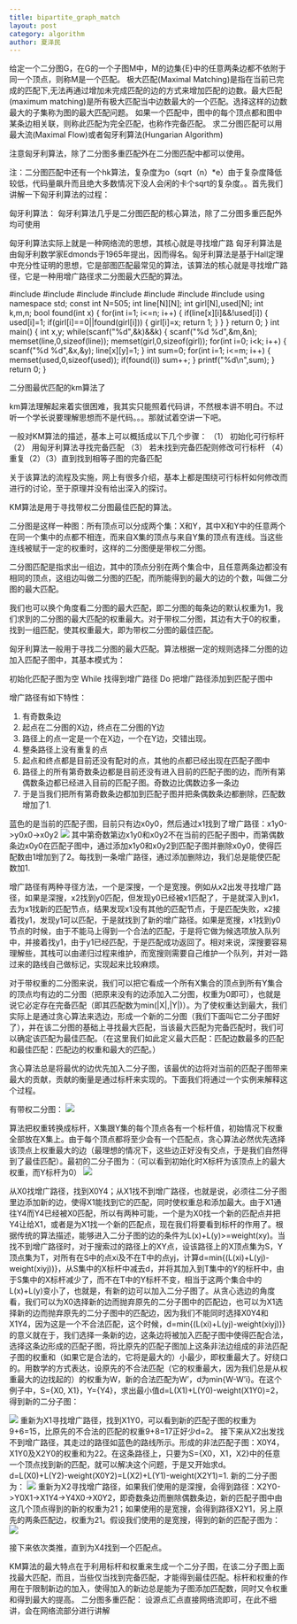 ```yaml
---
title: bipartite_graph_match
layout: post
category: algorithm
author: 夏泽民
---
```

给定一个二分图G，在G的一个子图M中，M的边集{E}中的任意两条边都不依附于同一个顶点，则称M是一个匹配。
极大匹配(Maximal Matching)是指在当前已完成的匹配下,无法再通过增加未完成匹配的边的方式来增加匹配的边数。最大匹配(maximum matching)是所有极大匹配当中边数最大的一个匹配。选择这样的边数最大的子集称为图的最大匹配问题。
如果一个匹配中，图中的每个顶点都和图中某条边相关联，则称此匹配为完全匹配，也称作完备匹配。
求二分图匹配可以用最大流(Maximal Flow)或者匈牙利算法(Hungarian Algorithm)

注意匈牙利算法，除了二分图多重匹配外在二分图匹配中都可以使用。

注：二分图匹配中还有一个hk算法，复杂度为o（sqrt（n）*e）由于复杂度降低较低，代码量飙升而且绝大多数情况下没人会闲的卡个sqrt的复杂度。。首先我们讲解一下匈牙利算法的过程：

匈牙利算法：
匈牙利算法几乎是二分图匹配的核心算法，除了二分图多重匹配外均可使用

匈牙利算法实际上就是一种网络流的思想，其核心就是寻找增广路
匈牙利算法是由匈牙利数学家Edmonds于1965年提出，因而得名。匈牙利算法是基于Hall定理中充分性证明的思想，它是部图匹配最常见的算法，该算法的核心就是寻找增广路径，它是一种用增广路径求二分图最大匹配的算法。
<!-- more -->
#include<cstdio>
#include<cstring>
#include<iostream>
#include<queue>
#include<vector>
#include<cmath>
#include<algorithm>
using namespace std;
const int N=505;
int line[N][N];
int girl[N],used[N];
int k,m,n;
bool found(int x)
{
    for(int i=1; i<=n; i++)
    {
        if(line[x][i]&&!used[i])
        {
            used[i]=1;
            if(girl[i]==0||found(girl[i]))
            {
                girl[i]=x;
                return 1;
            }
        }
    }
    return 0;
}
int main()
{
    int x,y;
    while(scanf("%d",&k)&&k)
    {
        scanf("%d %d",&m,&n);
        memset(line,0,sizeof(line));
        memset(girl,0,sizeof(girl));
        for(int i=0; i<k; i++)
        {
            scanf("%d %d",&x,&y);
            line[x][y]=1;
        }
        int sum=0;
        for(int i=1; i<=m; i++)
        {
            memset(used,0,sizeof(used));
            if(found(i)) sum++;
        }
        printf("%d\n",sum);
    }
    return 0;
}

二分图最优匹配的km算法了

km算法理解起来着实很困难，我其实只能照着代码讲，不然根本讲不明白。不过听一个学长说要理解思想而不是代码。。。那就试着空讲一下吧。

一般对KM算法的描述，基本上可以概括成以下几个步骤： 
（1） 初始化可行标杆 
（2） 用匈牙利算法寻找完备匹配 
（3） 若未找到完备匹配则修改可行标杆 
（4） 重复（2）（3）直到找到相等子图的完备匹配 

关于该算法的流程及实施，网上有很多介绍，基本上都是围绕可行标杆如何修改而进行的讨论，至于原理并没有给出深入的探讨。 

KM算法是用于寻找带权二分图最佳匹配的算法。 

二分图是这样一种图：所有顶点可以分成两个集：X和Y，其中X和Y中的任意两个在同一个集中的点都不相连，而来自X集的顶点与来自Y集的顶点有连线。当这些连线被赋于一定的权重时，这样的二分图便是带权二分图。 

二分图匹配是指求出一组边，其中的顶点分别在两个集合中，且任意两条边都没有相同的顶点，这组边叫做二分图的匹配，而所能得到的最大的边的个数，叫做二分图的最大匹配。 

我们也可以换个角度看二分图的最大匹配，即二分图的每条边的默认权重为1，我们求到的二分图的最大匹配的权重最大。对于带权二分图，其边有大于0的权重，找到一组匹配，使其权重最大，即为带权二分图的最佳匹配。 

匈牙利算法一般用于寻找二分图的最大匹配。算法根据一定的规则选择二分图的边加入匹配子图中，其基本模式为： 

初始化匹配子图为空 
While 找得到增广路径 
Do 把增广路径添加到匹配子图中 

增广路径有如下特性： 
1. 有奇数条边 
2. 起点在二分图的X边，终点在二分图的Y边 
3. 路径上的点一定是一个在X边，一个在Y边，交错出现。 
4. 整条路径上没有重复的点 
5. 起点和终点都是目前还没有配对的点，其他的点都已经出现在匹配子图中 
6. 路径上的所有第奇数条边都是目前还没有进入目前的匹配子图的边，而所有第偶数条边都已经进入目前的匹配子图。奇数边比偶数边多一条边 
7. 于是当我们把所有第奇数条边都加到匹配子图并把条偶数条边都删除，匹配数增加了1.

蓝色的是当前的匹配子图，目前只有边x0y0，然后通过x1找到了增广路径：x1y0->y0x0->x0y2 
<img src="{{site.url}}{{site.baseurl}}/img/bipartite_graph_match.jpg"/>
其中第奇数第边x1y0和x0y2不在当前的匹配子图中，而第偶数条边x0y0在匹配子图中，通过添加x1y0和x0y2到匹配子图并删除x0y0，使得匹配数由1增加到了2。每找到一条增广路径，通过添加删除边，我们总是能使匹配数加1. 

增广路径有两种寻径方法，一个是深搜，一个是宽搜。例如从x2出发寻找增广路径，如果是深搜，x2找到y0匹配，但发现y0已经被x1匹配了，于是就深入到x1，去为x1找新的匹配节点，结果发现x1没有其他的匹配节点，于是匹配失败，x2接着找y1，发现y1可以匹配，于是就找到了新的增广路径。如果是宽搜，x1找到y0节点的时候，由于不能马上得到一个合法的匹配，于是将它做为候选项放入队列中，并接着找y1，由于y1已经匹配，于是匹配成功返回了。相对来说，深搜要容易理解些，其栈可以由递归过程来维护，而宽搜则需要自己维护一个队列，并对一路过来的路线自己做标记，实现起来比较麻烦。 

对于带权重的二分图来说，我们可以把它看成一个所有X集合的顶点到所有Y集合的顶点均有边的二分图（把原来没有的边添加入二分图，权重为0即可），也就是说它必定存在完备匹配（即其匹配数为min(|X|,|Y|)）。为了使权重达到最大，我们实际上是通过贪心算法来选边，形成一个新的二分图（我们下面叫它二分子图好了），并在该二分图的基础上寻找最大匹配，当该最大匹配为完备匹配时，我们可以确定该匹配为最佳匹配。（在这里我们如此定义最大匹配：匹配边数最多的匹配和最佳匹配：匹配边的权重和最大的匹配。） 

贪心算法总是将最优的边优先加入二分子图，该最优的边将对当前的匹配子图带来最大的贡献，贡献的衡量是通过标杆来实现的。下面我们将通过一个实例来解释这个过程。 

有带权二分图： 
<img src="{{site.url}}{{site.baseurl}}/img/bipartite_graph_match1.jpg"/>
 
算法把权重转换成标杆，X集跟Y集的每个顶点各有一个标杆值，初始情况下权重全部放在X集上。由于每个顶点都将至少会有一个匹配点，贪心算法必然优先选择该顶点上权重最大的边（最理想的情况下，这些边正好没有交点，于是我们自然得到了最佳匹配）。最初的二分子图为：（可以看到初始化时X标杆为该顶点上的最大权重，而Y标杆为0） 
<img src="{{site.url}}{{site.baseurl}}/img/bipartite_graph_match2.jpg"/>
 
从X0找增广路径，找到X0Y4；从X1找不到增广路径，也就是说，必须往二分子图里边添加新的边，使得X1能找到它的匹配，同时使权重总和添加最大。由于X1通往Y4而Y4已经被X0匹配，所以有两种可能，一个是为X0找一个新的匹配点并把Y4让给X1，或者是为X1找一个新的匹配点，现在我们将要看到标杆的作用了。根据传统的算法描述，能够进入二分子图的边的条件为L(x)+L(y)>=weight(xy)。当找不到增广路径时，对于搜索过的路径上的XY点，设该路径上的X顶点集为S，Y顶点集为T，对所有在S中的点xi及不在T中的点yj，计算d=min{(L(xi)+L(yj)-weight(xiyj))}，从S集中的X标杆中减去d，并将其加入到T集中的Y的标杆中，由于S集中的X标杆减少了，而不在T中的Y标杆不变，相当于这两个集合中的L(x)+L(y)变小了，也就是，有新的边可以加入二分子图了。从贪心选边的角度看，我们可以为X0选择新的边而抛弃原先的二分子图中的匹配边，也可以为X1选择新的边而抛弃原先的二分子图中的匹配边，因为我们不能同时选择X0Y4和X1Y4，因为这是一个不合法匹配，这个时候，d=min{(L(xi)+L(yj)-weight(xiyj))}的意义就在于，我们选择一条新的边，这条边将被加入匹配子图中使得匹配合法，选择这条边形成的匹配子图，将比原先的匹配子图加上这条非法边组成的非法匹配子图的权重和（如果它是合法的，它将是最大的）小最少，即权重最大了。好绕口的。用数学的方式表达，设原先的不合法匹配（它的权重最大，因为我们总是从权重最大的边找起的）的权重为W，新的合法匹配为W’，d为min{W-W’i}。在这个例子中，S={X0, X1}，Y={Y4}，求出最小值d=L(X1)+L(Y0)-weight(X1Y0)=2，得到新的二分子图： 

<img src="{{site.url}}{{site.baseurl}}/img/bipartite_graph_match3.jpg"/>
重新为X1寻找增广路径，找到X1Y0，可以看到新的匹配子图的权重为9+6=15，比原先的不合法的匹配的权重9+8=17正好少d=2。 
接下来从X2出发找不到增广路径，其走过的路径如蓝色的路线所示。形成的非法匹配子图：X0Y4，X1Y0及X2Y0的权重和为22。在这条路径上，只要为S={X0，X1，X2}中的任意一个顶点找到新的匹配，就可以解决这个问题，于是又开始求d。 
d=L(X0)+L(Y2)-weight(X0Y2)=L(X2)+L(Y1)-weight(X2Y1)=1. 
新的二分子图为： 

<img src="{{site.url}}{{site.baseurl}}/img/bipartite_graph_match4.jpg"/>
重新为X2寻找增广路径，如果我们使用的是深搜，会得到路径：X2Y0->Y0X1->X1Y4->Y4X0->X0Y2，即奇数条边而删除偶数条边，新的匹配子图中由这几个顶点得到的新的权重为21；如果使用的是宽搜，会得到路径X2Y1，另上原先的两条匹配边，权重为21。假设我们使用的是宽搜，得到的新的匹配子图为： 
<img src="{{site.url}}{{site.baseurl}}/img/bipartite_graph_match5.jpg"/>
 
接下来依次类推，直到为X4找到一个匹配点。 

KM算法的最大特点在于利用标杆和权重来生成一个二分子图，在该二分子图上面找最大匹配，而且，当些仅当找到完备匹配，才能得到最佳匹配。标杆和权重的作用在于限制新边的加入，使得加入的新边总是能为子图添加匹配数，同时又令权重和得到最大的提高。
二分图多重匹配：
设源点汇点直接网络流即可，在此不细讲，会在网络流部分进行讲解
